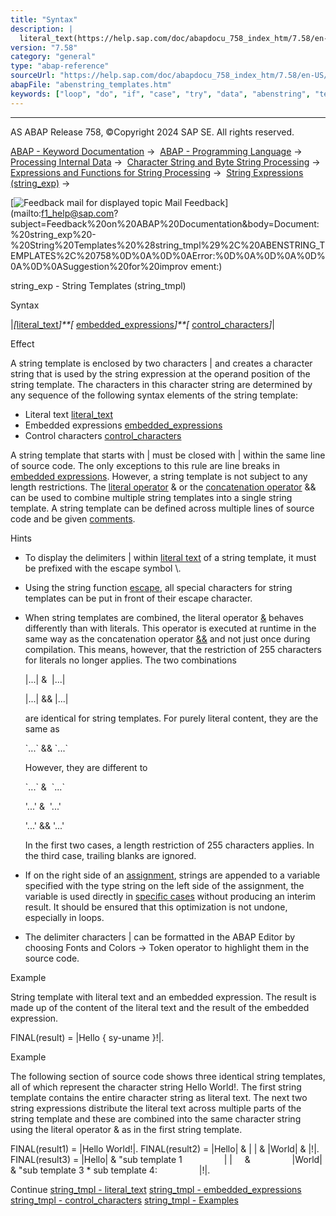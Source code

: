 ```yaml
---
title: "Syntax"
description: |
  literal_text(https://help.sap.com/doc/abapdocu_758_index_htm/7.58/en-US/abenstring_templates_literals.htm) embedded_expressions(https://help.sap.com/doc/abapdocu_758_index_htm/7.58/en-US/abenstring_templates_expressions.htm) control_characters(https://help.sap.com/doc/a
version: "7.58"
category: "general"
type: "abap-reference"
sourceUrl: "https://help.sap.com/doc/abapdocu_758_index_htm/7.58/en-US/abenstring_templates.htm"
abapFile: "abenstring_templates.htm"
keywords: ["loop", "do", "if", "case", "try", "data", "abenstring", "templates"]
---
```


* * *

AS ABAP Release 758, ©Copyright 2024 SAP SE. All rights reserved.

[ABAP - Keyword Documentation](https://help.sap.com/doc/abapdocu_758_index_htm/7.58/en-US/abenabap.htm) →  [ABAP - Programming Language](https://help.sap.com/doc/abapdocu_758_index_htm/7.58/en-US/abenabap_reference.htm) →  [Processing Internal Data](https://help.sap.com/doc/abapdocu_758_index_htm/7.58/en-US/abenabap_data_working.htm) →  [Character String and Byte String Processing](https://help.sap.com/doc/abapdocu_758_index_htm/7.58/en-US/abenabap_data_string.htm) →  [Expressions and Functions for String Processing](https://help.sap.com/doc/abapdocu_758_index_htm/7.58/en-US/abenstring_processing_expr_func.htm) →  [String Expressions (string\_exp)](https://help.sap.com/doc/abapdocu_758_index_htm/7.58/en-US/abapcompute_string.htm) → 

 [![](Mail.gif?object=Mail.gif "Feedback mail for displayed topic") Mail Feedback](mailto:f1_help@sap.com?subject=Feedback%20on%20ABAP%20Documentation&body=Document:%20string_exp%20-%20String%20Templates%20%28string_tmpl%29%2C%20ABENSTRING_TEMPLATES%2C%20758%0D%0A%0D%0AError:%0D%0A%0D%0A%0D%0A%0D%0ASuggestion%20for%20improv
ement:)

string\_exp - String Templates (string\_tmpl)

Syntax

|*\[*[literal\_text](https://help.sap.com/doc/abapdocu_758_index_htm/7.58/en-US/abenstring_templates_literals.htm)*\]**\[* [embedded\_expressions](https://help.sap.com/doc/abapdocu_758_index_htm/7.58/en-US/abenstring_templates_expressions.htm)*\]**\[* [control\_characters](https://help.sap.com/doc/abapdocu_758_index_htm/7.58/en-US/abenstring_templates_separators.htm)*\]*|

Effect

A string template is enclosed by two characters | and creates a character string that is used by the string expression at the operand position of the string template. The characters in this character string are determined by any sequence of the following syntax elements of the string template:

-   Literal text [literal\_text](https://help.sap.com/doc/abapdocu_758_index_htm/7.58/en-US/abenstring_templates_literals.htm)
-   Embedded expressions [embedded\_expressions](https://help.sap.com/doc/abapdocu_758_index_htm/7.58/en-US/abenstring_templates_expressions.htm)
-   Control characters [control\_characters](https://help.sap.com/doc/abapdocu_758_index_htm/7.58/en-US/abenstring_templates_separators.htm)

A string template that starts with | must be closed with | within the same line of source code. The only exceptions to this rule are line breaks in [embedded expressions](https://help.sap.com/doc/abapdocu_758_index_htm/7.58/en-US/abenstring_templates_expressions.htm). However, a string template is not subject to any length restrictions. The [literal operator](https://help.sap.com/doc/abapdocu_758_index_htm/7.58/en-US/abenliteral_operator_glosry.htm "Glossary Entry") & or the [concatenation operator](https://help.sap.com/doc/abapdocu_758_index_htm/7.58/en-US/abenconcatenation_operator_glosry.htm "Glossary Entry") && can be used to combine multiple string templates into a single string template. A string template can be defined across multiple lines of source code and be given [comments](https://help.sap.com/doc/abapdocu_758_index_htm/7.58/en-US/abencomment_glosry.htm "Glossary Entry").

Hints

-   To display the delimiters | within [literal text](https://help.sap.com/doc/abapdocu_758_index_htm/7.58/en-US/abenstring_templates_literals.htm) of a string template, it must be prefixed with the escape symbol \\.
-   Using the string function [escape](https://help.sap.com/doc/abapdocu_758_index_htm/7.58/en-US/abenescape_functions.htm), all special characters for string templates can be put in front of their escape character.
-   When string templates are combined, the literal operator [&](https://help.sap.com/doc/abapdocu_758_index_htm/7.58/en-US/abenliteral_operator.htm) behaves differently than with literals. This operator is executed at runtime in the same way as the concatenation operator [&&](https://help.sap.com/doc/abapdocu_758_index_htm/7.58/en-US/abenstring_operators.htm) and not just once during compilation. This means, however, that the restriction of 255 characters for literals no longer applies. The two combinations
    
    |...| &  |...|
    
    |...| && |...|
    
    are identical for string templates. For purely literal content, they are the same as
    
    \`...\` && \`...\`
    
    However, they are different to
    
    \`...\` &  \`...\`
    
    '...' &  '...'
    
    '...' && '...'
    
    In the first two cases, a length restriction of 255 characters applies. In the third case, trailing blanks are ignored.
    
-   If on the right side of an [assignment](https://help.sap.com/doc/abapdocu_758_index_htm/7.58/en-US/abenequals_string_expr.htm), strings are appended to a variable specified with the type string on the left side of the assignment, the variable is used directly in [specific cases](https://help.sap.com/doc/abapdocu_758_index_htm/7.58/en-US/abenstring_expr_perfo.htm) without producing an interim result. It should be ensured that this optimization is not undone, especially in loops.
-   The delimiter characters | can be formatted in the ABAP Editor by choosing Fonts and Colors → Token operator to highlight them in the source code.

Example

String template with literal text and an embedded expression. The result is made up of the content of the literal text and the result of the embedded expression.

FINAL(result) = |Hello { sy-uname }!|.

Example

The following section of source code shows three identical string templates, all of which represent the character string Hello World!. The first string template contains the entire character string as literal text. The next two string expressions distribute the literal text across multiple parts of the string template and these are combined into the same character string using the literal operator & as in the first string template.

FINAL(result1) = |Hello World!|.
FINAL(result2) = |Hello| & | | & |World| & |!|.
FINAL(result3) = |Hello| & "sub template 1
                | |     &
                |World| & "sub template 3
\* sub template 4:
                |!|.

Continue
[string\_tmpl - literal\_text](https://help.sap.com/doc/abapdocu_758_index_htm/7.58/en-US/abenstring_templates_literals.htm)
[string\_tmpl - embedded\_expressions](https://help.sap.com/doc/abapdocu_758_index_htm/7.58/en-US/abenstring_templates_expressions.htm)
[string\_tmpl - control\_characters](https://help.sap.com/doc/abapdocu_758_index_htm/7.58/en-US/abenstring_templates_separators.htm)
[string\_tmpl - Examples](https://help.sap.com/doc/abapdocu_758_index_htm/7.58/en-US/abenstring_templates_abexas.htm)
